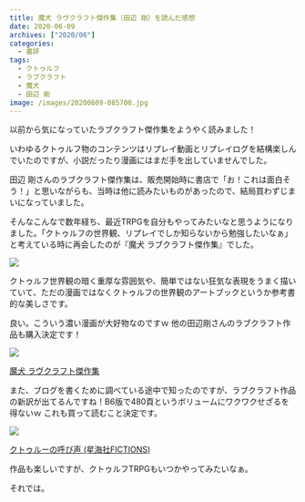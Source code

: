 ```yaml
---
title: 魔犬 ラヴクラフト傑作集（田辺 剛）を読んだ感想
date: 2020-06-09
archives: ["2020/06"]
categories:
  - 書評
tags: 
  - クトゥルフ
  - ラブクラフト
  - 魔犬
  - 田辺 剛
image: /images/20200609-085700.jpg
---
```

以前から気になっていたラブクラフト傑作集をようやく読みました！

いわゆるクトゥルフ物のコンテンツはリプレイ動画とリプレイログを結構楽しんでいたのですが、小説だったり漫画にはまだ手を出していませんでした。

田辺 剛さんのラブクラフト傑作集は、販売開始時に書店で「お！これは面白そう！」と思いながらも、当時は他に読みたいものがあったので、結局買わずじまいになっていました。

そんなこんなで数年経ち、最近TRPGを自分もやってみたいなと思うようになりました。「クトゥルフの世界観、リプレイでしか知らないから勉強したいなぁ」と考えている時に再会したのが『魔犬 ラブクラフト傑作集』でした。

![](/images/20200609-151206.jpg)

クトゥルフ世界観の暗く重厚な雰囲気や、簡単ではない狂気な表現をうまく描いていて、ただの漫画ではなくクトゥルフの世界観のアートブックというか参考書的な美しさです。

良い。こういう濃い漫画が大好物なのですｗ 他の田辺剛さんのラブクラフト作品も購入決定です！

<div class="amazfy">
<a href="https://www.amazon.co.jp/dp/4047299111?tag=t4traw-22">
<img src="https://ws-fe.amazon-adsystem.com/widgets/q?_encoding=UTF8&ASIN=4047299111&Format=_SL250_&ID=AsinImage&MarketPlace=JP&ServiceVersion=20070822&WS=1&tag=t4traw-22&language=ja_JP">
<p>魔犬 ラヴクラフト傑作集</p>
</a>
</div>

また、ブログを書くために調べている途中で知ったのですが、ラブクラフト作品の新訳が出てるんですね！B6版で480頁というボリュームにワクワクせざるを得ないｗ これも買って読むこと決定です。

<div class="amazfy">
<a href="https://www.amazon.co.jp/dp/4065107695?tag=t4traw-22">
<img src="https://ws-fe.amazon-adsystem.com/widgets/q?_encoding=UTF8&ASIN=4065107695&Format=_SL250_&ID=AsinImage&MarketPlace=JP&ServiceVersion=20070822&WS=1&tag=t4traw-22&language=ja_JP">
<p>クトゥルーの呼び声 (星海社FICTIONS)</p>
</a>
</div>

作品も楽しいですが、クトゥルフTRPGもいつかやってみたいなぁ。

それでは。
